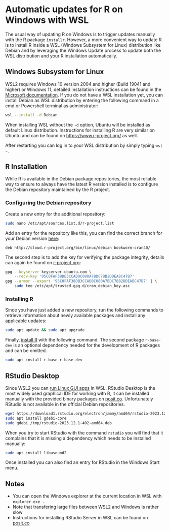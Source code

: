# Automatic updates for R on Windows with WSL

The usual way of updating R on Windows is to trigger updates manually with the R package ``ìnstallr``. However, a more convenient way to update R is to install R inside a WSL (Windows Subsystem for Linux) distribution like Debian and by leveraging the Windows Update process to update both the WSL distribution and your R installation automatically.

## Windows Subsystem for Linux

WSL2 requires Windows 10 version 2004 and higher (Build 19041 and higher) or Windows 11, detailed installation instructions can be found in the [Microsoft documentation](https://learn.microsoft.com/en-us/windows/wsl/install). If you do not have a WSL installation yet, you can install Debian as WSL distribution by entering the following command in a cmd or Powershell terminal as administrator:

```cmd
wsl --install -d Debian
```

When installing WSL without the ``-d`` option, Ubuntu will be installed as default Linux distribution. Instructions for installing R are very similar on Ubuntu and can be found on <https://www.r-project.org/> as well.

After restarting you can log in to your WSL distribution by simply typing ``wsl ~``.

## R Installation

While R is available in the Debian package repositories, the most reliable way to ensure to always have the latest R version installed is to configure the Debian repository maintained by the R project.

### Configuring the Debian repository

Create a new entry for the additional repository:

```bash
sudo nano /etc/apt/sources.list.d/r-project.list
```

Add an entry for the repository like this, you can find the correct branch for your Debian version [here](https://cran.r-project.org/bin/linux/debian/#supported-branches):

```text
deb http://cloud.r-project.org/bin/linux/debian bookworm-cran40/
```

The second step is to add the key for verifying the package integrity, details can again be found on [r-project.org](https://cran.r-project.org/bin/linux/debian/#secure-apt):

```bash
gpg --keyserver keyserver.ubuntu.com \
    --recv-key '95C0FAF38DB3CCAD0C080A7BDC78B2DDEABC47B7'
gpg --armor --export '95C0FAF38DB3CCAD0C080A7BDC78B2DDEABC47B7' | \
    sudo tee /etc/apt/trusted.gpg.d/cran_debian_key.asc
```

### Installing R

Since you have just added a new repository, run the following commands to retrieve information about newly available packages and install any applicable updates:

```bash
sudo apt update && sudo apt upgrade
```

Finally, [install R](https://cran.r-project.org/bin/linux/debian/#installation) with the following command. The second package ``r-base-dev`` is an optional dependency needed for the development of R packages and can be omitted.

```bash
sudo apt install r-base r-base-dev
```

## RStudio Desktop

Since WSL2 you can [run Linux GUI apps](https://learn.microsoft.com/en-us/windows/wsl/tutorials/gui-apps) in WSL. RStudio Desktop is the most widely used graphical IDE for working with R, it can be installed manually with the provided binary packages on [posit.co](https://posit.co/download/rstudio-desktop/). Unfortunately RStudio is not available in the official Debian repositories.

```bash
wget https://download1.rstudio.org/electron/jammy/amd64/rstudio-2023.12.1-402-amd64.deb -P /tmp
sudo apt install gdebi-core
sudo gdebi /tmp/rstudio-2023.12.1-402-amd64.deb
```

When you try to start RStudio with the command ``rstudio`` you will find that it complains that it is missing a dependency which needs to be installed manually:

```bash
sudo apt install libasound2
```

Once installed you can also find an entry for RStudio in the Windows Start menu.

## Notes

* You can open the Windows explorer at the current location in WSL with ``explorer.exe .``
* Note that transfering large files between WSL2 and Windows is rather slow
* Instructions for installing RStudio Server in WSL can be found on [posit.co](https://support.posit.co/hc/en-us/articles/360049776974-Using-RStudio-Server-in-Windows-WSL2)
